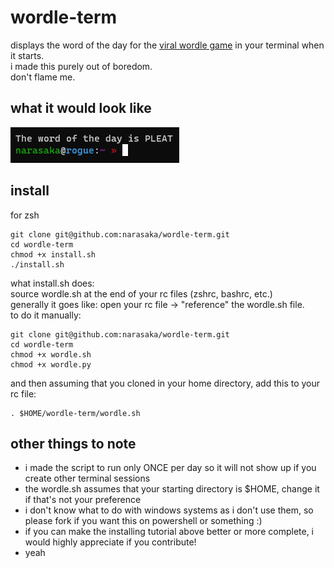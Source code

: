 # wordle-term
displays the word of the day for the [viral wordle game](https://powerlanguage.co.uk/wordle) in your terminal when it starts.
<br>
i made this purely out of boredom.
<br>
don't flame me.

## what it would look like
![sample](https://github.com/narasaka/wordle-term/blob/master/sample.png?raw=true)

## install
for zsh
```
git clone git@github.com:narasaka/wordle-term.git
cd wordle-term
chmod +x install.sh
./install.sh
```
what install.sh does:
<br>
source wordle.sh at the end of your rc files (zshrc, bashrc, etc.)
<br>
generally it goes like: open your rc file -> "reference" the wordle.sh file.
<br>
to do it manually:
```
git clone git@github.com:narasaka/wordle-term.git
cd wordle-term
chmod +x wordle.sh
chmod +x wordle.py
```
and then assuming that you cloned in your home directory, add this to your rc file:
```
. $HOME/wordle-term/wordle.sh
```

## other things to note
- i made the script to run only ONCE per day so it will not show up if you create other terminal sessions
- the wordle.sh assumes that your starting directory is $HOME, change it if that's not your preference
- i don't know what to do with windows systems as i don't use them, so please fork if you want this on powershell or something :)
- if you can make the installing tutorial above better or more complete, i would highly appreciate if you contribute!
- yeah

